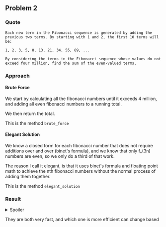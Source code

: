 ## Problem 2

### Quote

```
Each new term in the Fibonacci sequence is generated by adding the previous two terms. By starting with 1 and 2, the first 10 terms will be:

1, 2, 3, 5, 8, 13, 21, 34, 55, 89, ...

By considering the terms in the Fibonacci sequence whose values do not exceed four million, find the sum of the even-valued terms.
```

### Approach

#### Brute Force

We start by calculating all the fibonacci numbers until it exceeds 4 million, and adding all even fibonacci numbers to a running total.

We then return the total.

This is the method `brute_force`


#### Elegant Solution

We know a closed form for each fibonacci number that does not require additions over and over (binet's formula), and we know that only f_(3n) numbers are even, so we only do a third of that work.

The reason I call it elegant, is that it uses binet's formula and floating point math to achieve the nth fibonacci numbers without the normal process of adding them together.

This is the method `elegant_solution`


### Result 

<details> 
  <summary>Spoiler</summary>
   4613732
</details>

They are both very fast, and which one is more efficient can change based 
